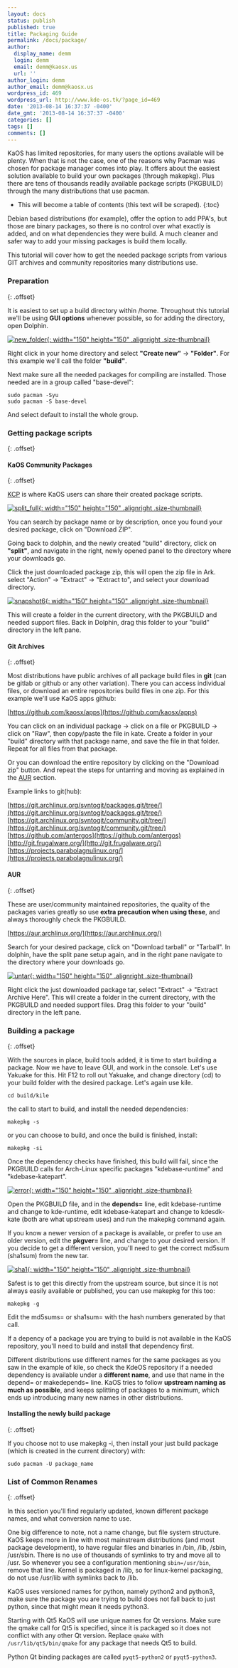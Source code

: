 ```yaml
---
layout: docs
status: publish
published: true
title: Packaging Guide
permalink: /docs/package/
author:
  display_name: demm
  login: demm
  email: demm@kaosx.us
  url: ''
author_login: demm
author_email: demm@kaosx.us
wordpress_id: 469
wordpress_url: http://www.kde-os.tk/?page_id=469
date: '2013-08-14 16:37:37 -0400'
date_gmt: '2013-08-14 16:37:37 -0400'
categories: []
tags: []
comments: []
---
```

KaOS has limited repositories, for many users the options available will be plenty. When that is not the case, one of the reasons why Pacman was chosen for package manager comes into play. It offers about the easiest solution available to build your own packages (through makepkg). Plus there are tens of thousands readily available package scripts (PKGBUILD) through the many distributions that use pacman.

* This will become a table of contents (this text will be scraped).
{:toc}

Debian based distributions (for example), offer the option to add PPA's, but those are binary packages, so there is no control over what exactly is added, and on what dependencies they were build. A much cleaner and safer way to add your missing packages is build them locally.

This tutorial will cover how to get the needed package scripts from various GIT archives and community repositories many distributions use.

### Preparation
{: .offset}

It is easiest to set up a build directory within /home. Throughout this tutorial we'll be using **GUI options** whenever possible, so for adding the directory, open Dolphin.

[![new_folder](/wp-content/uploads/2013/08/new_folder1-150x150.png){:  width="150" height="150" .alignright .size-thumbnail}](/wp-content/uploads/2013/08/new_folder1.png)

Right click in your home directory and select **"Create new"** &rarr; **"Folder"**. For this example we'll call the folder **"build"**.

Next make sure all the needed packages for compiling are installed. Those needed are in a group called "base-devel":

```
sudo pacman -Syu
sudo pacman -S base-devel
```

And select default to install the whole group.

### Getting package scripts
{: .offset}

#### KaOS Community Packages
{: .offset}

[KCP](https://github.com/KaOS-Community-Packages) is where KaOS users can share their created package scripts.

[![split_full](/wp-content/uploads/2013/08/snapshot5-150x150.png){: width="150" height="150" .alignright .size-thumbnail}](/wp-content/uploads/2013/08/snapshot5.png)

You can search by package name or by description, once you found your desired package, click on "Download ZIP".

Going back to dolphin, and the newly created "build" directory, click on **"split"**, and navigate in the right, newly opened panel to the directory where your downloads go.

Click the just downloaded package zip, this will open the zip file in Ark. select "Action" &rarr; "Extract" &rarr; "Extract to", and select your download directory.

[![snapshot6](/wp-content/uploads/2013/08/snapshot6-150x150.png){: width="150" height="150" .alignright .size-thumbnail}](/wp-content/uploads/2013/08/snapshot6.png)

This will create a folder in the current directory, with the PKGBUILD and needed support files. Back in Dolphin, drag this folder to your "build" directory in the left pane.

#### Git Archives
{: .offset}

Most distributions have public archives of all package build files in **git** (can be gitlab or github or any other variation). There you can access individual files, or download an entire repositories build files in one zip. For this example we'll use KaOS apps github:

[https://github.com/kaosx/apps](https://github.com/kaosx/apps)

You can click on an individual package &rarr; click on a file or PKGBUILD &rarr; click on "Raw", then copy/paste the file in kate. Create a folder in your "build" directory with that package name, and save the file in that folder. Repeat for all files from that package.

Or you can download the entire repository by clicking on the "Download zip" button. And repeat the steps for untarring and moving as explained in the [AUR](#aur) section.

Example links to git(hub):

[https://git.archlinux.org/svntogit/packages.git/tree/](https://git.archlinux.org/svntogit/packages.git/tree/)  
[https://git.archlinux.org/svntogit/community.git/tree/](https://git.archlinux.org/svntogit/community.git/tree/)  
[https://github.com/antergos](https://github.com/antergos)  
[http://git.frugalware.org/](http://git.frugalware.org/)  
[https://projects.parabolagnulinux.org/](https://projects.parabolagnulinux.org/)

#### AUR
{: .offset}

These are user/community maintained repositories, the quality of the packages varies greatly so use **extra precaution when using these**, and always thoroughly check the PKGBUILD.

[https://aur.archlinux.org/](https://aur.archlinux.org/)

Search for your desired package, click on "Download tarball" or "Tarball". In dolphin, have the split pane setup again, and in the right pane navigate to the directory where your downloads go.

[![untar](/wp-content/uploads/2013/08/untar-150x150.png){: width="150" height="150" .alignright .size-thumbnail}](/wp-content/uploads/2013/08/untar.png)

Right click the just downloaded package tar, select "Extract" &rarr; "Extract Archive Here". This will create a folder in the current directory, with the PKGBUILD and needed support files. Drag this folder to your "build" directory in the left pane.

### Building a package
{: .offset}

With the sources in place, build tools added, it is time to start building a package. Now we have to leave GUI, and work in the console. Let's use Yakuake for this. Hit F12 to roll out Yakuake, and change directory (cd) to your build folder with the desired package. Let's again use kile.

```
cd build/kile
```

the call to start to build, and install the needed dependencies:

```
makepkg -s
```

or you can choose to build, and once the build is finished, install:

```
makepkg -si
```

Once the dependency checks have finished, this build will fail, since the PKGBUILD calls for Arch-Linux specific packages "kdebase-runtime" and "kdebase-katepart".

[![error](/wp-content/uploads/2013/08/error-150x150.png){: width="150" height="150" .alignright .size-thumbnail}](/wp-content/uploads/2013/08/error.png)

Open the PKGBUILD file, and in the **depends=** line, edit kdebase-runtime and change to kde-runtime, edit kdebase-katepart and change to kdesdk-kate (both are what upstream uses) and run the makepkg command again.

If you know a newer version of a package is available, or prefer to use an older version, edit the **pkgver=** line, and change to your desired version. If you decide to get a different version, you'll need to get the correct md5sum (sha1sum) from the new tar.

[![sha1](/wp-content/uploads/2013/08/sha1-150x150.png){: width="150" height="150" .alignright .size-thumbnail}](/wp-content/uploads/2013/08/sha1.png)

Safest is to get this directly from the upstream source, but since it is not always easily available or published, you can use makepkg for this too:

```
makepkg -g
```

Edit the md5sums= or sha1sum= with the hash numbers generated by that call.

If a depency of a package you are trying to build is not available in the KaOS repository, you'll need to build and install that dependency first.

Different distributions use different names for the same packages as you saw in the example of kile, so check the KdeOS repository if a needed dependency is available under a **different name**, and use that name in the depend= or makedepends= line. KaOS tries to follow **upstream naming as much as possible**, and keeps splitting of packages to a minimum, which ends up introducing many new names in other distributions.

#### Installing the newly build package
{: .offset}

If you choose not to use makepkg -i, then install your just build package (which is created in the current directory) with:

```
sudo pacman -U package_name
```

### List of Common Renames
{: .offset}

In this section you'll find regularly updated, known different package names, and what conversion name to use.

One big difference to note, not a name change, but file system structure.  KaOS keeps more in line with most mainstream distributions (and most package development), to have regular files and binaries in /bin, /lib, /sbin, /usr/sbin.  There is no use of thousands of symlinks to try and move all to /usr.  So whenever you see a configuration mentioning `sbin=/usr/bin`, remove that line.  Kernel is packaged in /lib, so for linux-kernel packaging, do not use /usr/lib with symlinks back to /lib.

KaOS uses versioned names for python, namely python2 and python3, make sure the package you are trying to build does not fall back to just python, since that might mean it needs python3.

Starting with Qt5 KaOS will use unique names for Qt versions. Make sure the qmake call for Qt5 is specified, since it is packaged so it does not conflict with any other Qt version. Replace `qmake` with `/usr/lib/qt5/bin/qmake` for any package that needs Qt5 to build.

Python Qt binding packages are called `pyqt5-python2` or `pyqt5-python3`.

